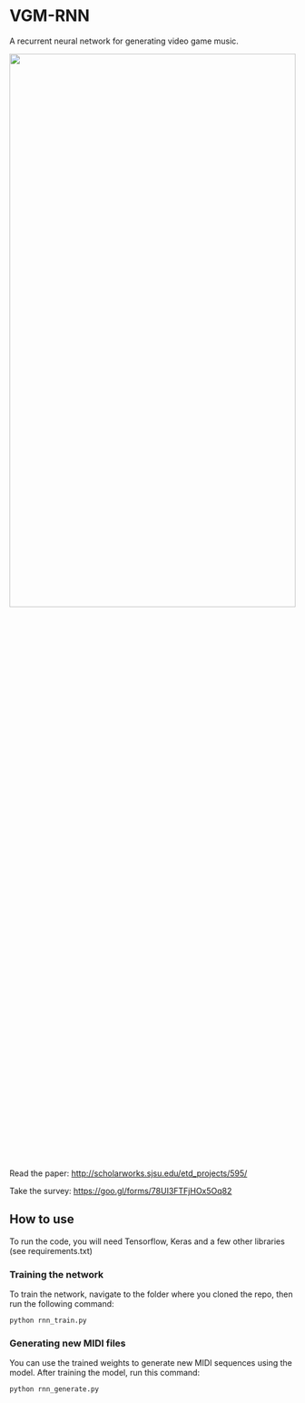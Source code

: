 # VGM-RNN

A recurrent neural network for generating video game music.

<img src="vgm_rnn.png" width=100% height=50%>

Read the paper: http://scholarworks.sjsu.edu/etd_projects/595/

Take the survey: https://goo.gl/forms/78UI3FTFjHOx5Oq82

## How to use

To run the code, you will need Tensorflow, Keras and a few other libraries (see requirements.txt)

### Training the network

To train the network, navigate to the folder where you cloned the repo, then run the following command:

```
python rnn_train.py
```

### Generating new MIDI files

You can use the trained weights to generate new MIDI sequences using the model. After training the model, run this command:

```
python rnn_generate.py
```

